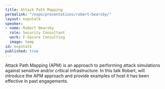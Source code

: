 ```yaml
---
title: Attack Path Mapping
permalink: "/expo/presentations/robert-bearsby/"
layout: expotalk
speaker:
- name: Robert Bearsby
  role: Security Consultant
  work: F-Secure Consulting
  image: temp
id: expotalk
published: true
---
```


Attack Path Mapping (APM) is an approach to performing attack simulations against sensitive and/or critical infrastructure. In this talk Robert, will introduce the APM approach and provide examples of host it has been effective in past engagements.